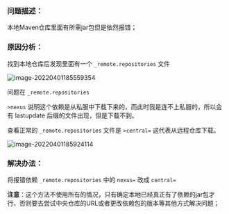 ### 问题描述：

本地Maven仓库里面有所需jar包但是依然报错；

### 原因分析：

找到本地仓库后发现里面有一个 ```_remote.repositories``` 文件

![image-20220401185559354](C:\Users\Administrator\AppData\Roaming\Typora\typora-user-images\image-20220401185559354.png)

问题在 ```_remote.repositories``` 

```>nexus``` 说明这个依赖是从私服中下载下来的，而此时我是连不上私服的，所以会有 lastupdate 后缀的文件出现，但是下载不到。

查看正常的 ```_remote.repositories``` 文件是 ```>central=``` 这代表从远程仓库下载。

![image-20220401185924114](C:\Users\Administrator\AppData\Roaming\Typora\typora-user-images\image-20220401185924114.png)

### 解决办法：

将报错依赖 ```_remote.repositories``` 中的 ```nexus=``` 改成 ```central=```

**注意**：这个方法不使用所有的情况，只有确定本地已经真正有了依赖的jar包才行，否则要去尝试中央仓库的URL或者更改依赖包的版本等其他方式解决问题；